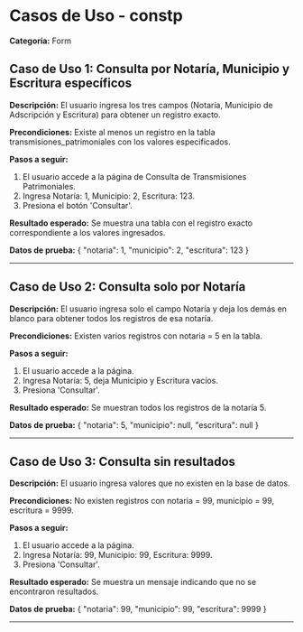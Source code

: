 # Casos de Uso - constp

**Categoría:** Form

## Caso de Uso 1: Consulta por Notaría, Municipio y Escritura específicos

**Descripción:** El usuario ingresa los tres campos (Notaría, Municipio de Adscripción y Escritura) para obtener un registro exacto.

**Precondiciones:**
Existe al menos un registro en la tabla transmisiones_patrimoniales con los valores especificados.

**Pasos a seguir:**
1. El usuario accede a la página de Consulta de Transmisiones Patrimoniales.
2. Ingresa Notaría: 1, Municipio: 2, Escritura: 123.
3. Presiona el botón 'Consultar'.

**Resultado esperado:**
Se muestra una tabla con el registro exacto correspondiente a los valores ingresados.

**Datos de prueba:**
{ "notaria": 1, "municipio": 2, "escritura": 123 }

---

## Caso de Uso 2: Consulta solo por Notaría

**Descripción:** El usuario ingresa solo el campo Notaría y deja los demás en blanco para obtener todos los registros de esa notaría.

**Precondiciones:**
Existen varios registros con notaria = 5 en la tabla.

**Pasos a seguir:**
1. El usuario accede a la página.
2. Ingresa Notaría: 5, deja Municipio y Escritura vacíos.
3. Presiona 'Consultar'.

**Resultado esperado:**
Se muestran todos los registros de la notaría 5.

**Datos de prueba:**
{ "notaria": 5, "municipio": null, "escritura": null }

---

## Caso de Uso 3: Consulta sin resultados

**Descripción:** El usuario ingresa valores que no existen en la base de datos.

**Precondiciones:**
No existen registros con notaria = 99, municipio = 99, escritura = 9999.

**Pasos a seguir:**
1. El usuario accede a la página.
2. Ingresa Notaría: 99, Municipio: 99, Escritura: 9999.
3. Presiona 'Consultar'.

**Resultado esperado:**
Se muestra un mensaje indicando que no se encontraron resultados.

**Datos de prueba:**
{ "notaria": 99, "municipio": 99, "escritura": 9999 }

---

